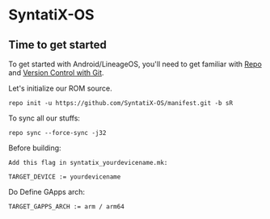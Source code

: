  SyntatiX-OS
==============

Time to get started
-------------------

To get started with Android/LineageOS, you'll need to get
familiar with [Repo](https://source.android.com/source/using-repo.html) and [Version Control with Git](https://source.android.com/source/version-control.html).

Let's initialize our ROM source.
```
repo init -u https://github.com/SyntatiX-OS/manifest.git -b sR
```
To sync all our stuffs:
```
repo sync --force-sync -j32
```

Before building: 

```
Add this flag in syntatix_yourdevicename.mk: 
```

```
TARGET_DEVICE := yourdevicename
```

Do Define GApps arch:  

```
TARGET_GAPPS_ARCH := arm / arm64
```
